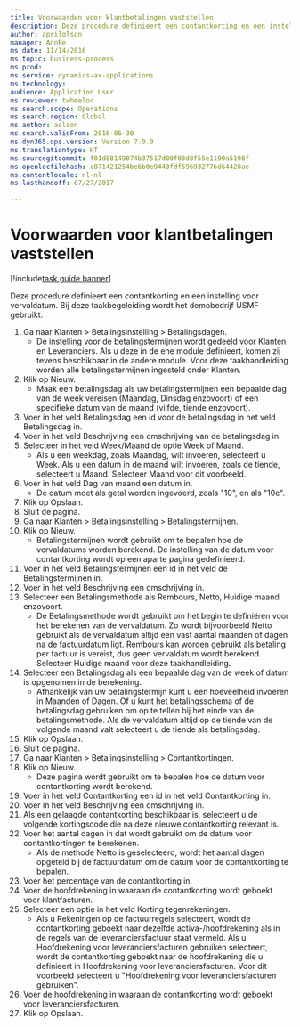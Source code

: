 ```yaml
--- 
title: Voorwaarden voor klantbetalingen vaststellen
description: Deze procedure definieert een contantkorting en een instelling voor vervaldatum.
author: aprilolson
manager: AnnBe
ms.date: 11/14/2016
ms.topic: business-process
ms.prod: 
ms.service: dynamics-ax-applications
ms.technology: 
audience: Application User
ms.reviewer: twheeloc
ms.search.scope: Operations
ms.search.region: Global
ms.author: aolson
ms.search.validFrom: 2016-06-30
ms.dyn365.ops.version: Version 7.0.0
ms.translationtype: HT
ms.sourcegitcommit: f01d88149074b37517d00f03d8f55e1199a5198f
ms.openlocfilehash: c871421254be6b0e9443fdf596932776d64428ae
ms.contentlocale: nl-nl
ms.lasthandoff: 07/27/2017

---
```

# <a name="establish-customer-payment-terms"></a>Voorwaarden voor klantbetalingen vaststellen

[!include[task guide banner](../../includes/task-guide-banner.md)]

Deze procedure definieert een contantkorting en een instelling voor vervaldatum. Bij deze taakbegeleiding wordt het demobedrijf USMF gebruikt.

1. Ga naar Klanten > Betalingsinstelling > Betalingsdagen.
    * De instelling voor de betalingstermijnen wordt gedeeld voor Klanten en Leveranciers. Als u deze in de ene module definieert, komen zij tevens beschikbaar in de andere module. Voor deze taakhandleiding worden alle betalingstermijnen ingesteld onder Klanten.  
2. Klik op Nieuw.
    * Maak een betalingsdag als uw betalingstermijnen een bepaalde dag van de week vereisen (Maandag, Dinsdag enzovoort) of een specifieke datum van de maand (vijfde, tiende enzovoort).  
3. Voer in het veld Betalingsdag een id voor de betalingsdag in het veld Betalingsdag in.
4. Voer in het veld Beschrijving een omschrijving van de betalingsdag in.
5. Selecteer in het veld Week/Maand de optie Week of Maand.
    * Als u een weekdag, zoals Maandag, wilt invoeren, selecteert u Week. Als u een datum in de maand wilt invoeren, zoals de tiende, selecteert u Maand. Selecteer Maand voor dit voorbeeld.  
6. Voer in het veld Dag van maand een datum in.
    * De datum moet als getal worden ingevoerd, zoals "10", en als "10e".  
7. Klik op Opslaan.
8. Sluit de pagina.
9. Ga naar Klanten > Betalingsinstelling > Betalingstermijnen.
10. Klik op Nieuw.
    * Betalingstermijnen wordt gebruikt om te bepalen hoe de vervaldatums worden berekend. De instelling van de datum voor contantkorting wordt op een aparte pagina gedefinieerd.  
11. Voer in het veld Betalingstermijnen een id in het veld de Betalingstermijnen in.
12. Voer in het veld Beschrijving een omschrijving in.
13. Selecteer een Betalingsmethode als Rembours, Netto, Huidige maand enzovoort.
    * De Betalingsmethode wordt gebruikt om het begin te definiëren voor het berekenen van de vervaldatum.  Zo wordt bijvoorbeeld Netto gebruikt als de vervaldatum altijd een vast aantal maanden of dagen na de factuurdatum ligt. Rembours kan worden gebruikt als betaling per factuur is vereist, dus geen vervaldatum wordt berekend. Selecteer Huidige maand voor deze taakhandleiding.  
14. Selecteer een Betalingsdag als een bepaalde dag van de week of datum is opgenomen in de berekening.
    * Afhankelijk van uw betalingstermijn kunt u een hoeveelheid invoeren in Maanden of Dagen. Of u kunt het betalingsschema of de betalingsdag gebruiken om op te tellen bij het einde van de betalingsmethode. Als de vervaldatum altijd op de tiende van de volgende maand valt selecteert u de tiende als betalingsdag.  
15. Klik op Opslaan.
16. Sluit de pagina.
17. Ga naar Klanten > Betalingsinstelling > Contantkortingen.
18. Klik op Nieuw.
    * Deze pagina wordt gebruikt om te bepalen hoe de datum voor contantkorting wordt berekend.  
19. Voer in het veld Contantkorting een id in het veld Contantkorting in.
20. Voer in het veld Beschrijving een omschrijving in.
21. Als een gelaagde contantkorting beschikbaar is, selecteert u de volgende kortingscode die na deze nieuwe contantkorting relevant is.
22. Voer het aantal dagen in dat wordt gebruikt om de datum voor contantkortingen te berekenen.
    * Als de methode Netto is geselecteerd, wordt het aantal dagen opgeteld bij de factuurdatum om de datum voor de contantkorting te bepalen.  
23. Voer het percentage van de contantkorting in.
24. Voer de hoofdrekening in waaraan de contantkorting wordt geboekt voor klantfacturen.
25. Selecteer een optie in het veld Korting tegenrekeningen.
    * Als u Rekeningen op de factuurregels selecteert, wordt de contantkorting geboekt naar dezelfde activa-/hoofdrekening als in de regels van de leveranciersfactuur staat vermeld. Als u Hoofdrekening voor leveranciersfacturen gebruiken selecteert, wordt de contantkorting geboekt naar de hoofdrekening die u definieert in Hoofdrekening voor leveranciersfacturen. Voor dit voorbeeld selecteert u "Hoofdrekening voor leveranciersfacturen gebruiken".  
26. Voer de hoofdrekening in waaraan de contantkorting wordt geboekt voor leveranciersfacturen.
27. Klik op Opslaan.


